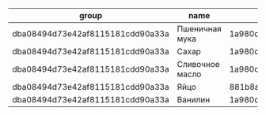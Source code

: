 | group | name | range | unique_code |
| --- | --- | --- | --- |
| dba08494d73e42af8115181cdd90a33a | Пшеничная мука | 1a980cb5d119439182e2d0af9040a79c | b5ba24464d984da58fc6718e2482cf46 |
| dba08494d73e42af8115181cdd90a33a | Сахар | 1a980cb5d119439182e2d0af9040a79c | d77d7c0202db4ec09e66f3ef85e5b47b |
| dba08494d73e42af8115181cdd90a33a | Сливочное масло | 1a980cb5d119439182e2d0af9040a79c | 2043c4762dd9431f937b110d538fdb77 |
| dba08494d73e42af8115181cdd90a33a | Яйцо | 881b8a188d76457aa5eae0f38aa2702b | 011a6f5324ae43b98aee0a610bf7b42b |
| dba08494d73e42af8115181cdd90a33a | Ванилин | 1a980cb5d119439182e2d0af9040a79c | ae2e73dfb4524c4fbbc46591e79e5494 |
